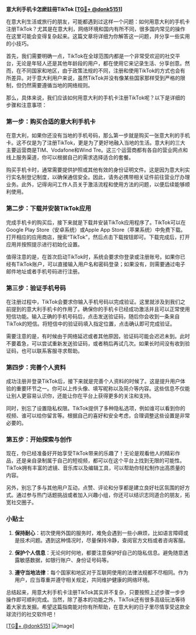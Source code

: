 **意大利手机卡怎麽註冊TikTok [[TG💪+ @donk5151](https://t.me/s/donk5151)]**

在意大利生活或旅行的朋友，可能都遇到过这样一个问题：如何用意大利的手机卡注册TikTok？尤其是在意大利，网络环境和国内有所不同，很多国内常见的操作在这里可能会变得复杂起来。这篇文章将详细为你解答这一问题，并分享一些实用的小技巧。

首先，我们需要明确一点，TikTok在全球范围内都是一个非常受欢迎的社交平台，无论是年轻人还是其他年龄段的用户，都在使用它来记录生活、分享创意。然而，在不同国家和地区，由于政策法规的不同，注册和使用TikTok的方式也会有所差异。对于意大利用户来说，虽然TikTok并没有像某些国家那样受到严格的限制，但仍然需要遵循当地的网络规则。

那么，具体来说，我们应该如何用意大利的手机卡注册TikTok呢？以下是详细的步骤和注意事项：

### 第一步：购买合适的意大利手机卡

在意大利，如果你还没有当地的手机号码，那么第一步就是购买一张意大利的手机卡。这不仅是为了注册TikTok，更是为了更好地融入当地的生活。意大利的三大主要运营商是TIM、Vodafone和Wind Tre。这三个运营商都有各自的营业网点和线上服务渠道，你可以根据自己的需求选择适合的套餐。

购买手机卡时，通常需要提供护照或其他有效的身份证明文件。这是因为意大利实行实名制登记制度，以确保通信安全。因此，请务必携带相关证件前往营业厅办理业务。此外，记得询问工作人员关于激活流程和使用方法的问题，以便后续能够顺利使用。

### 第二步：下载并安装TikTok应用

完成手机卡的购买后，接下来就是下载并安装TikTok应用程序了。TikTok可以在Google Play Store（安卓系统）或Apple App Store（苹果系统）中免费下载。打开相应的应用商店，搜索“TikTok”，然后点击下载按钮即可。下载完成后，打开应用并按照提示进行初始化设置。

值得注意的是，在首次启动TikTok时，系统会要求你登录或注册账号。如果你已经有TikTok账户，可以直接输入用户名和密码登录；如果没有，则需要通过电子邮件地址或者手机号码进行注册。

### 第三步：验证手机号码

在注册过程中，TikTok会要求你输入手机号码以完成验证。这里就涉及到我们之前提到的意大利手机卡的作用了。确保你的手机卡已经成功激活并且可以正常使用短信功能。输入正确的手机号码后，点击发送验证码，随后你会收到一条来自TikTok的短信。将短信中的验证码填入指定位置，点击确认即可完成验证。

需要注意的是，有时候由于网络延迟或者其他原因，验证码可能会迟迟未到。此时不要着急，可以尝试重新发送验证码，或者稍后再试几次。如果长时间没有收到验证码，也可以联系客服寻求帮助。

### 第四步：完善个人资料

成功注册并登录TikTok后，接下来就是完善个人资料的时候了。这是提升用户体验的重要环节之一。你可以上传头像、填写昵称以及简介等内容。这些信息不仅能让别人更容易认识你，还能让你在平台上获得更多的关注和支持。

同时，别忘了设置隐私权限。TikTok提供了多种隐私选项，例如谁可以看到你的视频、谁可以给你留言等。根据自己的喜好和安全考虑，合理调整这些设置是非常必要的。

### 第五步：开始探索与创作

现在，你已经准备好开始享受TikTok带来的乐趣了！无论是观看他人的精彩作品，还是亲自录制属于自己的短视频，都可以在这个平台上找到无限的可能性。TikTok拥有丰富的滤镜、音乐库以及编辑工具，可以帮助你轻松制作出高质量的内容。

另外，别忘了多与其他用户互动，点赞、评论和分享都是建立良好社区氛围的好方式。通过参与热门话题挑战或者加入兴趣小组，你还可以结识志同道合的朋友，拓宽社交圈子。

### 小贴士

1. **保持耐心**：初次使用外国的服务时，难免会遇到一些小麻烦，比如语言障碍或是技术问题。遇到这种情况时，尽量保持冷静，查阅官方文档或者咨询客服。
   
2. **保护个人信息**：无论何时何地，都要注意保护好自己的隐私信息。避免随意透露敏感数据，如银行账户、身份证号码等。

3. **遵守当地法律**：每个国家和地区对于互联网使用的法律法规都不尽相同。作为用户，应当尊重并遵守相关规定，共同维护健康的网络环境。

总结起来，用意大利手机卡注册TikTok其实并不复杂，只要按照上述步骤一步步操作即可顺利完成。当然，除了基本的功能之外，TikTok还有很多高级玩法等待着大家去发掘。希望这篇指南能对你有所帮助，在意大利的日子里尽情享受这款全球流行的社交软件吧！

[[TG💪+ @donk5151](https://t.me/s/donk5151) ![Image](https://i.postimg.cc/rwNCRYN7/Snipaste-2025-04-30-17-27-05.png)]